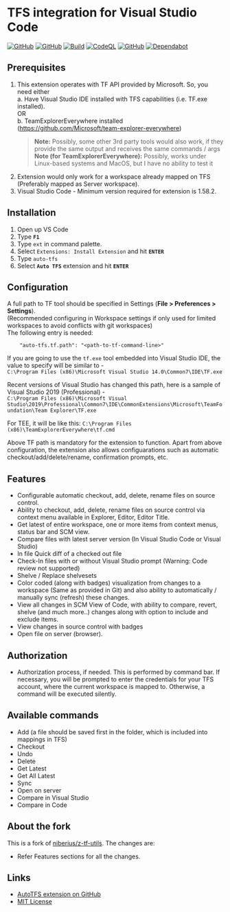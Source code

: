 # TFS integration for Visual Studio Code

[![GitHub](https://img.shields.io/github/v/release/nik-base/auto-tfs?include_prereleases&style=flat-square)](https://github.com/nik-base/auto-tfs/releases)
[![GitHub](https://img.shields.io/github/license/nik-base/auto-tfs?style=flat-square)](https://github.com/nik-base/auto-tfs/blob/master/LICENSE)
[![Build](https://img.shields.io/github/actions/workflow/status/nik-base/auto-tfs/.github/workflows/webpack.yml?style=flat-square)](https://github.com/nik-base/auto-tfs/actions/workflows/webpack.yml)
[![CodeQL](https://github.com/nik-base/auto-tfs/actions/workflows/codeql-analysis.yml/badge.svg)](https://github.com/nik-base/auto-tfs/actions/workflows/codeql-analysis.yml)
[![GitHub](https://img.shields.io/github/issues/nik-base/auto-tfs?style=flat-square)](https://github.com/nik-base/auto-tfs/issues)
[![Dependabot](https://badgen.net/badge/Dependabot/enabled/green?icon=dependabot&style=flat-square)](https://dependabot.com/)

## Prerequisites
1. This extension operates with TF API provided by Microsoft. So, you need either  
    a. Have Visual Studio IDE installed with TFS capabilities (i.e. TF.exe installed).  
              OR  
    b. TeamExplorerEverywhere installed (https://github.com/Microsoft/team-explorer-everywhere)
    > **Note:** Possibly, some other 3rd party tools would also work, if they provide the same output and receives the same commands / args  
    > **Note (for TeamExplorerEverywhere):** Possibly, works under Linux-based systems and MacOS, but I have no ability to test it
2. Extension would only work for a workspace already mapped on TFS (Preferably mapped as Server workspace).  
3. Visual Studio Code - Minimum version required for extension is 1.58.2.  

## Installation

1. Open up VS Code
2. Type **`F1`**
3. Type `ext` in command palette.
4. Select `Extensions: Install Extension` and hit **`ENTER`**
5. Type `auto-tfs`
6. Select **`Auto TFS`** extension and hit **`ENTER`**

## Configuration

A full path to TF tool should be specified in Settings (**File > Preferences > Settings**).  
(Recommended configuring in Workspace settings if only used for limited workspaces to avoid conflicts with git workspaces)  
The following entry is needed:

```
    "auto-tfs.tf.path": "<path-to-tf-command-line>"
```

If you are going to use the `tf.exe` tool embedded into Visual Studio IDE, the value to specify will be similar to -  
`C:\Program Files (x86)\Microsoft Visual Studio 14.0\Common7\IDE\TF.exe`  

Recent versions of Visual Studio has changed this path, here is a sample of Visual Studio 2019 (Professional) -  
`C:\Program Files (x86)\Microsoft Visual Studio\2019\Professional\Common7\IDE\CommonExtensions\Microsoft\TeamFoundation\Team Explorer\TF.exe`  

For TEE, it will be like this: `C:\Program Files (x86)\TeamExplorerEverywhere\tf.cmd`  

Above TF path is mandatory for the extension to function.
Apart from above configuration, the extension also allows configuarations such as automatic checkout/add/delete/rename, confirmation prompts, etc.

## Features

- Configurable automatic checkout, add, delete, rename files on source control.
- Ability to checkout, add, delete, rename files on source control via context menu available in Explorer, Editor, Editor Title.
- Get latest of entire workspace, one or more items from context menus, status bar and SCM view.
- Compare files with latest server version (In Visual Studio Code or Visual Studio)
- In file Quick diff of a checked out file
- Check-In files with or without Visual Studio prompt (Warning: Code review not supported)
- Shelve / Replace shelvesets
- Color coded (along with badges) visualization from changes to a workspace (Same as provided in Git) and also ability to automatically / manually sync (refresh) these changes.
- View all changes in SCM View of Code, with ability to compare, revert, shelve (and much more..) changes along with option to include and exclude items.
- View changes in source control with badges
- Open file on server (browser).

## Authorization

* Authorization process, if needed. This is performed by command bar. If necessary, you will be prompted to enter the credentials for your TFS account, where the current workspace is mapped to. Otherwise, a command will be executed silently.

## Available commands

* Add (a file should be saved first in the folder, which is included into mappings in TFS)
* Checkout
* Undo
* Delete
* Get Latest
* Get All Latest
* Sync
* Open on server
* Compare in Visual Studio
* Compare in Code

## About the fork

This is a fork of [niberius/z-tf-utils](https://github.com/niberius/z-tf-utils). The changes are:

- Refer Features sections for all the changes.

## Links

- [AutoTFS extension on GitHub](https://github.com/nik-base/auto-tfs)
- [MIT License](https://github.com/nik-base/auto-tfs/blob/master/LICENSE)
